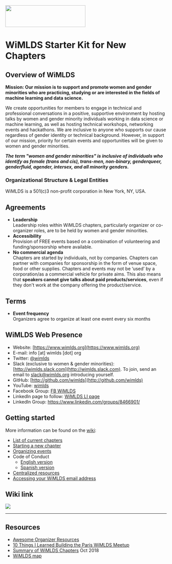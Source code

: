 <img src="https://github.com/WiMLDS/starter-kit/blob/master/figures/wimlds_logo.jpeg" width="250" height="68" />

# WiMLDS Starter Kit for New Chapters

## Overview of WiMLDS

**Mission: Our mission is to support and promote women and gender minorities who are practicing, studying or are interested in the fields of machine learning and data science.** 

We create opportunities for members to engage in technical and professional conversations in a positive, supportive environment by hosting talks by women and gender minority individuals working in data science or machine learning, as well as hosting technical workshops, networking events and hackathons.  We are inclusive to anyone who supports our cause regardless of gender identity or technical background. However, in support of our mission, priority for certain events and opportunities will be given to women and gender minorities.

**_The term "women and gender minorities" is inclusive of individuals who identify as female (trans and cis), trans-men, non-binary, genderqueer, genderfluid, agender, intersex, and all minority genders._**

### Organizational Structure & Legal Entities

WiMLDS is a 501(c)3 non-profit corporation in New York, NY, USA.

## Agreements

- **Leadership**  
Leadership roles within WiMLDS chapters, particularly organizer or co-organizer roles, are to be held by women and gender minorities.
- **Accessibility**  
Provision of FREE events based on a combination of volunteering and funding/sponsorship where available.
- **No commercial agenda**  
Chapters are started by individuals, not by companies.  Chapters can partner with companies for sponsorship in the form of venue space, food or other supplies.  Chapters and events may not be ‘used’ by a corporation/as a commercial vehicle for private aims.  This also means that **speakers cannot give talks about paid products/services**, even if they don't work at the company offering the product/service.

## Terms
- **Event frequency**  
Organizers agree to organize at least one event every six months

## WiMLDS Web Presence

  - Website: [https://www.wimlds.org](https://www.wimlds.org)
  - E-mail: info [at] wimlds [dot] org
  - Twitter: [@wimlds](https://twitter.com/wimlds)
  - Slack (exclusive to women & gender minorities): [http://wimlds.slack.com](http://wimlds.slack.com).  To join, send an email to slack@wimlds.org introducing yourself.
  - GitHub: [http://github.com/wimlds](http://github.com/wimlds)
  - YouTube:  [wimlds](https://www.youtube.com/playlist?list=PLHjgzDGO6BlVmphqGkXkEoasIthiz6DC-)
  - Facebook Group:  [FB WiMLDS](https://www.facebook.com/groups/1543251712603090/)
  - LinkedIn page to follow:  [WiMLDS LI page](https://www.linkedin.com/company/women-in-machine-learning-data-science/about/?viewAsMember=true)
  - LinkedIn Group:  https://www.linkedin.com/groups/8466901/

## Getting started

More information can be found on the [wiki](https://github.com/WiMLDS/starter-kit):

- [List of current chapters](https://github.com/WiMLDS/starter-kit/wiki/Current-chapters)
- [Starting a new chapter](https://github.com/WiMLDS/starter-kit/wiki/Start-a-new-chapter)
- [Organizing events](https://github.com/WiMLDS/starter-kit/wiki/Organizing-events)
- Code of Conduct
  - [English version](https://github.com/WiMLDS/starter-kit/wiki/Code-of-conduct)
  - [Spanish version](https://github.com/WiMLDS/starter-kit/wiki/código-de-Conducta)
- [Centralized resources](https://github.com/WiMLDS/starter-kit/wiki/Centralized-resources)
- [Accessing your WiMLDS email address](https://github.com/WiMLDS/starter-kit/wiki/How-to-access-your-WiMLDS-email-address)

## Wiki link

<img src="https://github.com/WiMLDS/starter-kit/blob/master/figures/wikibutton.png" />


---

## Resources
- [Awesome Organizer Resources](https://github.com/stephlocke/awesome-organiser-resources)
- [10 Things I Learned Building the Paris WiMLDS Meetup](https://medium.com/@CarolineChavier/10-things-i-learned-building-the-paris-wimlds-meetup-e0b43e6e514e)
- [Summary of WiMLDS Chapters](https://reshamas.github.io/overview-of-wimlds-chapters/) Oct 2018
- [WiMLDS map](https://www.meetup.com/topics/wimlds/)
